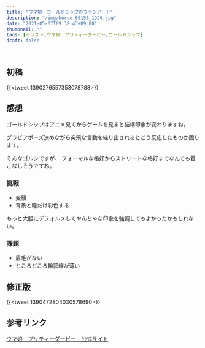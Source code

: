 ```yaml
---
title: "ウマ娘　ゴールドシップのファンアート"
description: "/img/horse-60153_1920.jpg"
date: "2021-05-07T09:38:43+09:00"
thumbnail: ""
tags: [イラスト,ウマ娘　プリティーダービー,ゴールドシップ]
draft: false

---
```

## 初稿

{{<tweet 1390276557353078788>}}

## 感想

ゴールドシップはアニメ見てからゲームを見ると結構印象が変わりますね。

グラビアポーズ決めながら突飛な言動を繰り出されるとどう反応したものか困ります。

そんなゴルシですが、
フォーマルな格好からストリートな格好までなんでも着こなしそうですね。

### 挑戦
- 変顔
- 背景と瞳だけ彩色する

もっと大胆にデフォルメしてやんちゃな印象を強調してもよかったかもしれない。

### 課題
- 眉毛がない
- ところどころ輪郭線が薄い

## 修正版
{{<tweet 1390472804030578690>}}

## 参考リンク
[ウマ娘　プリティーダービー　公式サイト](https://umamusume.jp)